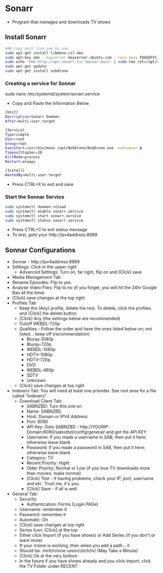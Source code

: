 # Sonarr
- Program that manages and downloads TV shows

## Install Sonarr
```sh
### Copy each line one by one
sudo apt-get install libmono-cil-dev
sudo apt-key adv --keyserver keyserver.ubuntu.com --recv-keys FDA5DFFC
sudo echo "deb http://apt.sonarr.tv/ master main" | sudo tee /etc/apt/sources.list.d/sonarr.list
sudo apt-get update
sudo apt-get install nzbdrone
```

### Creating a service for Sonnar
sudo nano /etc/systemd/system/sonarr.service

- Copy and Paste the Information Below

```sh
[Unit]
Description=Sonarr Daemon
After=multi-user.target

[Service]
Type=simple
User=root
Group=root
ExecStart=/usr/bin/mono /opt/NzbDrone/NzbDrone.exe -nobrowser &
TimeoutStopSec=20
KillMode=process 
Restart=always

[Install]
WantedBy=multi-user.target
```

- Press CTRL+X to exit and save

### Start the Sonnar Service

```sh
sudo systemctl daemon-reload
sudo systemctl enable sonarr.service
sudo systemctl start sonarr.service
sudo systemctl status sonarr.service
```

- Press CTRL+C to exit status message
- To test, goto your http://ipv4address:8989

## Sonnar Configurations

- Sonnar - http://ipv4address:8989
- Settings: Click in the upper right
  - Advanced Settings: Turn on, far right, flip on and [Click] save
 - Media Management Tab
 - Rename Episodes: Flip to yes
 - Analyse Video Files: Flip to no (if you forget, you will hit the 24hr Google Ban all the time)
 - [Click] save changes at the top right
- Profiles Tab
  - Keep the (Any) profile, delete the rest. To delete, click the profiles and [Click] the delete button
  - [Click] Any (the settings below are recommended)
  - Cutoff WEBDL-720p
  - Qualities - Follow the order and have the ones listed below on; not listed... keep off (recommendation)
     - Bluray-1080p
     - Bluray-720p
     - WEBDL-1080p
     - HDTV-1080p
     - HDTV-720p
     - DVD
     - WEBDL-480p
     - SDTV
     - Unknown
  - [Click] save changes at top right
- Indexers Tab: You will need at least one provider. See root area for a file called "Indexers".
  - Download Client Tab:
    - SABNZBD:  Turn this one on
    - Name: SABNZBD
    - Host: Domain or IPV4 Address
    - Port: 8090
    - API Key: Goto SABNZBD - http://YOURIP-Domain:8090/sabnzbd/config/general/ and get the API KEY
    - Username: If you made a username in SAB, then put it here; otherwise leave blank
    - Password: If you made a password in SAB, then put it here; otherwise leave blank
    - Category: TV
    - Recent Priority: Hight
    - Older Priority: Normal or Low (if you love TV downloads more than movies; make normal)
    - [Click] Test - if having problems, check your IP, port, username and etc.  Trust me, it's you.
    - [Click] Save - if all is well
- General Tab:
  - Security:
    - Authentication: Forms (Login PAGe)
  - Username: remember it
  - Password: remember it
  - Automatic: On
  - [Click] save changes at top right
  - Series Icon: [Click] at the top
  - Either click Import (if you have shows) or Add Series (if you don't or want more)
  - If your rclone is working, then when you add a path... it
  - Should be: /mnt/rclone-union/zilch/tv/ (May Take a Minute)
  - [Click] Ok at the very bottom
  - In the future if you have shows already and you click import, click the TV Folder under RECENT
